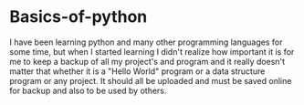 # Basics-of-python
I have been learning python and many other programming languages for some time, but when I started learning I didn't realize how important it is for me to keep a backup of all my project's and program and it really doesn't matter  that whether it is a "Hello World" program or a data structure program or any project. It should all be uploaded and must be saved online for backup and also to be used by others.
